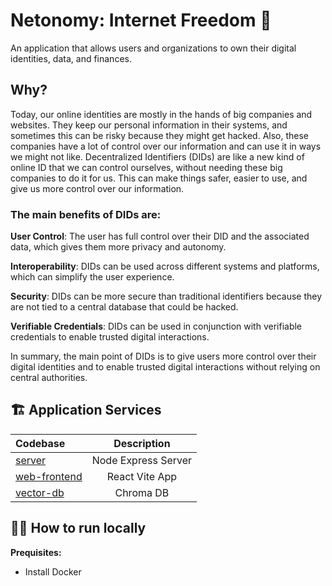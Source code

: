 # Netonomy: Internet Freedom 🚀

An application that allows users and organizations to own their digital identities, data, and finances.

## Why?

Today, our online identities are mostly in the hands of big companies and websites. They keep our personal information in their systems, and sometimes this can be risky because they might get hacked. Also, these companies have a lot of control over our information and can use it in ways we might not like. Decentralized Identifiers (DIDs) are like a new kind of online ID that we can control ourselves, without needing these big companies to do it for us. This can make things safer, easier to use, and give us more control over our information.

### The main benefits of DIDs are:

**User Control**: The user has full control over their DID and the associated data, which gives them more privacy and autonomy.

**Interoperability**: DIDs can be used across different systems and platforms, which can simplify the user experience.

**Security**: DIDs can be more secure than traditional identifiers because they are not tied to a central database that could be hacked.

**Verifiable Credentials**: DIDs can be used in conjunction with verifiable credentials to enable trusted digital interactions.

In summary, the main point of DIDs is to give users more control over their digital identities and to enable trusted digital interactions without relying on central authorities.

## 🏗️ Application Services

| Codebase                                    |     Description     |
| :------------------------------------------ | :-----------------: |
| [server](server)                            | Node Express Server |
| [web-frontend](shawarma)                    |   React Vite App    |
| [vector-db](https://docs.trychroma.com/) |      Chroma DB      |

## 🏃‍♂️ How to run locally

**Prequisites:**

- Install Docker
